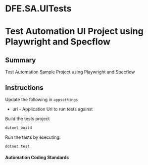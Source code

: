 # DFE.SA.UITests
# Test Automation UI Project using Playwright and Specflow
## Summary
Test Automation Sample Project using Playwright and Specflow

## Instructions

Update the following in `appsettings`

- url - Application Url to run tests against


Build the tests project

```bash
dotnet build
```

Run the tests by executing:

```bash
dotnet test
```

#### Automation Coding Standards

